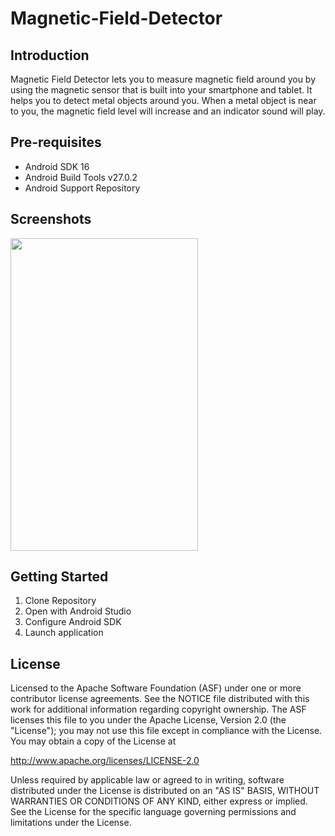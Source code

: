 # Magnetic-Field-Detector

Introduction
------------

Magnetic Field Detector lets you to measure magnetic field around you by using the magnetic sensor that is built into your smartphone and tablet. It helps you to detect metal objects around you. 
When a metal object is near to you, the magnetic field level will increase and an indicator sound will play.


Pre-requisites
--------------

- Android SDK 16
- Android Build Tools v27.0.2
- Android Support Repository

Screenshots
----------------------
<img src="https://i.imgur.com/P18q6xU.jpg" align="center" height="500" width="300"/>

Getting Started
---------------

1. Clone Repository
2. Open with Android Studio
3. Configure Android SDK
4. Launch application

License
-------

Licensed to the Apache Software Foundation (ASF) under one or more contributor license agreements. See the NOTICE file distributed with this work for additional information regarding copyright ownership. The ASF licenses this file to you under the Apache License, Version 2.0 (the "License"); you may not use this file except in compliance with the License. You may obtain a copy of the License at

http://www.apache.org/licenses/LICENSE-2.0

Unless required by applicable law or agreed to in writing, software distributed under the License is distributed on an "AS IS" BASIS, WITHOUT WARRANTIES OR CONDITIONS OF ANY KIND, either express or implied. See the License for the specific language governing permissions and limitations under the License.
